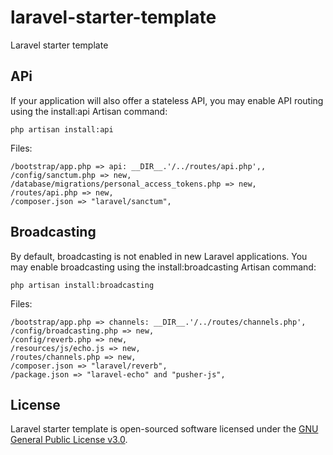 # laravel-starter-template

Laravel starter template

## APi

If your application will also offer a stateless API, you may enable API routing using the install:api Artisan command:
```
php artisan install:api
```

Files:
```
/bootstrap/app.php => api: __DIR__.'/../routes/api.php',,
/config/sanctum.php => new,
/database/migrations/personal_access_tokens.php => new,
/routes/api.php => new,
/composer.json => "laravel/sanctum",
```

## Broadcasting

By default, broadcasting is not enabled in new Laravel applications. You may enable broadcasting using the install:broadcasting Artisan command:
```
php artisan install:broadcasting
```

Files:
```
/bootstrap/app.php => channels: __DIR__.'/../routes/channels.php',
/config/broadcasting.php => new,
/config/reverb.php => new,
/resources/js/echo.js => new,
/routes/channels.php => new,
/composer.json => "laravel/reverb",
/package.json => "laravel-echo" and "pusher-js",
```

## License

Laravel starter template is open-sourced software licensed under the [GNU General Public License v3.0](LICENSE).
